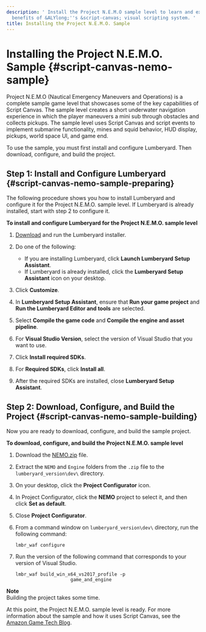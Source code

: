 ```yaml
---
description: ' Install the Project N.E.M.O sample level to learn and experience the
  benefits of &ALYlong;''s &script-canvas; visual scripting system. '
title: Installing the Project N.E.M.O. Sample
---
```

# Installing the Project N\.E\.M\.O\. Sample {#script-canvas-nemo-sample}

Project N\.E\.M\.O \(Nautical Emergency Maneuvers and Operations\) is a complete sample game level that showcases some of the key capabilities of Script Canvas\. The sample level creates a short underwater navigation experience in which the player maneuvers a mini sub through obstacles and collects pickups\. The sample level uses Script Canvas and script events to implement submarine functionality, mines and squid behavior, HUD display, pickups, world space UI, and game end\. 

To use the sample, you must first install and configure Lumberyard\. Then download, configure, and build the project\.

## Step 1: Install and Configure Lumberyard {#script-canvas-nemo-sample-preparing}

The following procedure shows you how to install Lumberyard and configure it for the Project N\.E\.M\.O\. sample level\. If Lumberyard is already installed, start with step 2 to configure it\.

**To install and configure Lumberyard for the Project N\.E\.M\.O\. sample level**

1. [Download](https://aws.amazon.com/lumberyard/downloads/) and run the Lumberyard installer\.

1. Do one of the following:
   + If you are installing Lumberyard, click **Launch Lumberyard Setup Assistant**\.
   + If Lumberyard is already installed, click the **Lumberyard Setup Assistant** icon on your desktop\.

1. Click **Customize**\.

1. In **Lumberyard Setup Assistant**, ensure that **Run your game project** and **Run the Lumberyard Editor and tools** are selected\. 

1. Select **Compile the game code** and **Compile the engine and asset pipeline**\.

1. For **Visual Studio Version**, select the version of Visual Studio that you want to use\.

1. Click **Install required SDKs**\.

1. For **Required SDKs**, click **Install all**\.

1. After the required SDKs are installed, close **Lumberyard Setup Assistant**\.

## Step 2: Download, Configure, and Build the Project {#script-canvas-nemo-sample-building}

Now you are ready to download, configure, and build the sample project\.

**To download, configure, and build the Project N\.E\.M\.O\. sample level**

1. Download the [NEMO\.zip](https://d2zdx4pxusljwa.cloudfront.net/NEMO.zip) file\.

1. Extract the `NEMO` and `Engine` folders from the `.zip` file to the `lumberyard_version\dev\` directory\.

1. On your desktop, click the **Project Configurator** icon\.

1. In Project Configurator, click the **NEMO** project to select it, and then click **Set as default**\.

1. Close **Project Configurator**\.

1. From a command window on `lumberyard_version\dev\` directory, run the following command:

   ```
   lmbr_waf configure
   ```

1. Run the version of the following command that corresponds to your version of Visual Studio\.

   ```
   lmbr_waf build_win_x64_vs2017_profile -p
                       game_and_engine
   ```
**Note**  
Building the project takes some time\. 

At this point, the Project N\.E\.M\.O\. sample level is ready\. For more information about the sample and how it uses Script Canvas, see the [Amazon Game Tech Blog](http://aws.amazon.com/blogs/gametech/working-with-lumberyards-script-canvas-project-n-e-m-o-sample-now-available/)\.